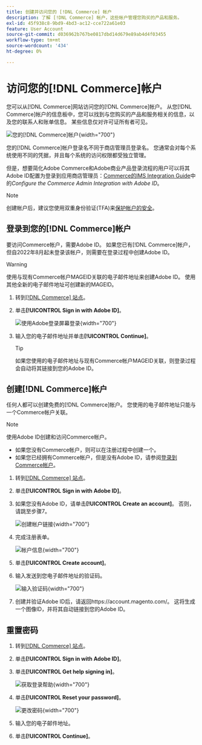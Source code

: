 ```yaml
---
title: 创建并访问您的 [!DNL Commerce] 帐户
description: 了解 [!DNL Commerce] 帐户，这些帐户管理您购买的产品和服务。
exl-id: 45f938c8-9bd9-4bd3-ac12-cce722a61e03
feature: User Account
source-git-commit: d036962b767be0817dbd14d679e89ab4d4f03455
workflow-type: tm+mt
source-wordcount: '434'
ht-degree: 0%

---
```



# 访问您的[!DNL Commerce]帐户

您可以从[!DNL Commerce]网站访问您的[!DNL Commerce]帐户。 从您[!DNL Commerce]帐户的信息板中，您可以找到与您购买的产品和服务相关的信息，以及您的联系人和账单信息。 某些信息仅对许可证所有者可见。

![您的[!DNL Commerce]帐户](./assets/home-acct.png){width="700"}

您的[!DNL Commerce]帐户登录名不同于商店管理员登录名。 您通常会对每个系统使用不同的凭据，并且每个系统的访问权限都受独立管理。

但是，想要简化Adobe Commerce和Adobe商业产品登录流程的用户可以将其Adobe ID配置为登录到应用商店管理员：[Commerce的IMS Integration Guide](https://experienceleague.adobe.com/zh-hans/docs/commerce-admin/start/admin/ims/adobe-ims-config)中的&#x200B;*Configure the Commerce Admin Integration with Adobe ID*。

>[!NOTE]
>
>创建帐户后，建议您使用双重身份验证(TFA)来[保护帐户的安全](commerce-account-secure.md)。

## 登录到您的[!DNL Commerce]帐户

要访问Commerce帐户，需要Adobe ID。 如果您已有[!DNL Commerce]帐户，但自2022年8月起未登录该帐户，则需要在登录过程中创建Adobe ID。

>[!WARNING]
>
>使用与现有Commerce帐户MAGEID关联的电子邮件地址来创建Adobe ID。 使用其他全新的电子邮件地址可创建新的MAGEID。

1. 转到[[!DNL Commerce] 站点](https://account.magento.com/customer/account/login/)。

1. 单击&#x200B;**[!UICONTROL Sign in with Adobe ID]**。

   ![使用Adobe登录屏幕登录](./assets/sign-in-with-adobe.png){width="700"}

1. 输入您的电子邮件地址并单击&#x200B;**[!UICONTROL Continue]**。

   >[!TIP]
   >
   >如果您使用的电子邮件地址与现有Commerce帐户MAGEID关联，则登录过程会自动将其链接到您的Adobe ID。

## 创建[!DNL Commerce]帐户

任何人都可以创建免费的[!DNL Commerce]帐户。 您使用的电子邮件地址只能与一个Commerce帐户关联。

>[!NOTE]
>
>使用Adobe ID创建和访问Commerce帐户。
>- 如果您没有Commerce帐户，则可以在注册过程中创建一个。
>- 如果您已经拥有Commerce帐户，但是没有Adobe ID，请参阅[登录到Commerce帐户](#log-in-to-your-dnl-commerce-account)。

1. 转到[[!DNL Commerce] 站点](https://account.magento.com/customer/account/login/)。

1. 单击&#x200B;**[!UICONTROL Sign in with Adobe ID]**。

1. 如果您没有Adobe ID，请单击&#x200B;**[!UICONTROL Create an account]**。 否则，请跳至步骤7。

   ![创建帐户链接](./assets/account-create-link.png){width="700"}

1. 完成注册表单。

   ![帐户信息](./assets/account-create.png){width="700"}

1. 单击&#x200B;**[!UICONTROL Create account]**。

1. 输入发送到您电子邮件地址的验证码。

   ![输入验证码](./assets/verification-code.png){width="700"}

1. 创建并验证Adobe ID后，请返回https://account.magento.com/。 这将生成一个图像ID，并将其自动链接到您的Adobe ID。

## 重置密码

1. 转到[[!DNL Commerce] 站点](https://account.magento.com/customer/account/login/)。

1. 单击&#x200B;**[!UICONTROL Sign in with Adobe ID]**。

1. 单击&#x200B;**[!UICONTROL Get help signing in]**。

   ![获取登录帮助](./assets/sign-in-get-help.png){width="700"}

1. 单击&#x200B;**[!UICONTROL Reset your password]**。

   ![更改密码](./assets/change-password.png){width="700"}

1. 输入您的电子邮件地址。

1. 单击&#x200B;**[!UICONTROL Continue]**。
